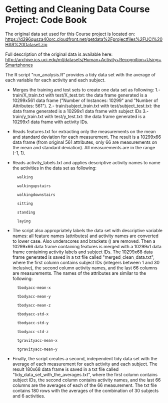 Getting and Cleaning Data Course Project: Code Book
===================================================

The original data set used for this Course project is located on: https://d396qusza40orc.cloudfront.net/getdata%2Fprojectfiles%2FUCI%20HAR%20Dataset.zip

 Full description of the original data is available here: http://archive.ics.uci.edu/ml/datasets/Human+Activity+Recognition+Using+Smartphones

The R script "run_analysis.R" provides a tidy data set with the average of each variable for each activity and each subject.

* Merges the training and test sets to create one data set as following:
  1.- train/X_train.txt with test/X_test.txt: the data frame generated is a 10299x561 data frame ("Number of Instances: 10299" and "Number of Attributes: 561").
  2.- train/subject_train.txt with test/subject_test.txt: the data frame generated is a 10299x1 data frame with subject IDs
  3.- train/y_train.txt with test/y_test.txt: the data frame generated is a 10299x1 data frame with activity IDs.

* Reads features.txt for extracting only the measurements on the mean and standard deviation for each measurement. 
  The result is a 10299x66 data frame (from original 561 attributes, only 66 are measurements on the mean and standard deviation). 
  All measurements are in the range (-1, 1).

* Reads activity_labels.txt and applies descriptive activity names to name the activities in the data set as following:

        walking
        
        walkingupstairs
        
        walkingdownstairs
        
        sitting
        
        standing
        
        laying

* The script also appropriately labels the data set with descriptive variable names: 
  all feature names (attributes) and activity names are converted to lower case. Also underscores and brackets () are removed. 
  Then a 10299x66 data frame containing features is merged with a 10299x1 data frame containing activity labels and subject IDs. 
  The 10299x68 data frame generated is saved in a txt file called "merged_clean_data.txt", where the first column contains subject IDs (integers between 1 and 30 inclusive), the second column activity names, and the last 66 columns are measurements. 
  The names of the attributes are similar to the following:

        tbodyacc-mean-x 
        
        tbodyacc-mean-y 
        
        tbodyacc-mean-z 
        
        tbodyacc-std-x 
        
        tbodyacc-std-y 
        
        tbodyacc-std-z 
        
        tgravityacc-mean-x 
        
        tgravityacc-mean-y

* Finally, the script creates a second, independent tidy data set with the average of each measurement for each activity and each subject. 
The result 180x68 data frame is saved in a txt file called "tidy_data_set_with_the_averages.txt", where the first column contains subject IDs, the second column contains activity names, and the last 66 columns are the averages of each of the 66 measurement.
The txt file contains 180 rows with the averages of the combination of 30 subjects and 6 activities.
